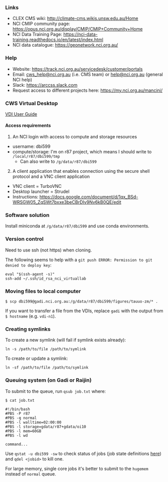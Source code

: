 ### Links

* CLEX CMS wiki: http://climate-cms.wikis.unsw.edu.au/Home 
* NCI CMIP community page: https://opus.nci.org.au/display/CMIP/CMIP+Community+Home
* NCI Data Training Page: https://nci-data-training.readthedocs.io/en/latest/index.html
* NCI data catalogue: https://geonetwork.nci.org.au/

### Help

* Website: https://track.nci.org.au/servicedesk/customer/portals
* Email: cws_help@nci.org.au (i.e. CMS team) or help@nci.org.au (general NCI help)
* Slack: https://arccss.slack.com
* Request access to different projects here: https://my.nci.org.au/mancini/

### CWS Virtual Desktop

[VDI User Guide](https://opus.nci.org.au/display/Help/VDI+User+Guide)

#### Access requirements

1. An NCI login with access to compute and storage resources
   
  * username: dbi599
  * compute/storage: I'm on r87 project, which means I should write to `/local/r87/dbi599/tmp`
    * Can also write to `/g/data/r87/dbi599`

2. A client application that enables connection using the secure shell protocol and a VNC client application
 
  * VNC client = TurboVNC  
  * Desktop launcher = Strudel  
  * Instructions: https://docs.google.com/document/d/1qx_BSd-WRSGW05_ZqSWt7bxxe3beCBrDIv9Nv6kB0QE/edit  
  
### Software solution

Install miniconda at `/g/data/r87/dbi599` and use conda environments.

### Version control

Need to use ssh (not https) when cloning.  
  
The following seems to help with a `git push ERROR: Permission to git denied to deploy key`:  
```
eval "$(ssh-agent -s)"  
ssh-add ~/.ssh/id_rsa_nci_virtuallab
``` 

### Moving files to local computer  

```
$ scp dbi599@gadi.nci.org.au:/g/data/r87/dbi599/figures/tauuo-zm/* .
```
If you want to transfer a file from the VDIs,
replace `gadi` with the output from `$ hostname` (e.g. `vdi-n1`).
  
### Creating symlinks

To create a new symlink (will fail if symlink exists already):  
```
ln -s /path/to/file /path/to/symlink
```   

To create or update a symlink:  
```
ln -sf /path/to/file /path/to/symlink
```  

### Queuing system (on Gadi or Raijin)

To submit to the queue, run `qsub job.txt` where:
```
$ cat job.txt

#!/bin/bash
#PBS -P r87
#PBS -q normal
#PBS -l walltime=02:00:00
#PBS -l storage=gdata/r87+gdata/oi10
#PBS -l mem=60GB
#PBS -l wd

command...

```
Use `qstat -u dbi599 -sw` to check status of jobs (job state definitions [here](https://www.jlab.org/hpc/PBS/qstat.html)) and `qdel <jobid>` to kill one.

For large memory, single core jobs it's better to submit to the `hugemem` instead of `normal` queue. 
  
